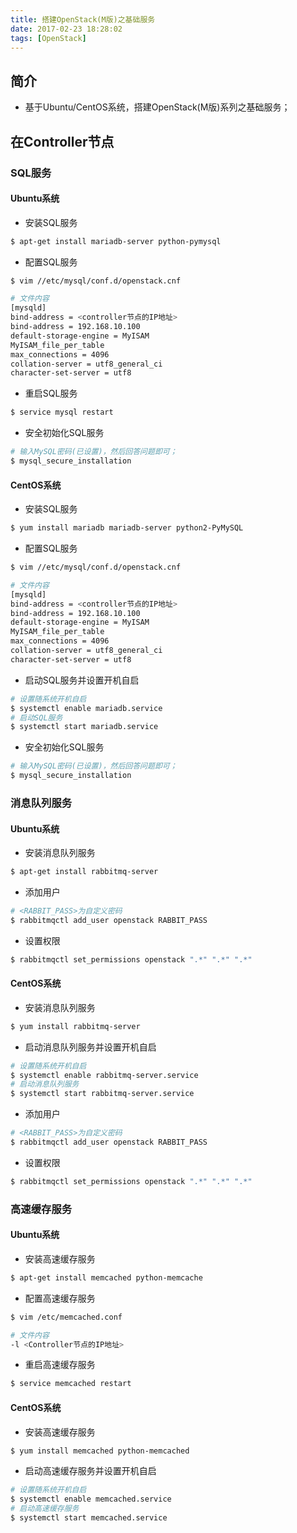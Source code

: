```yaml
---
title: 搭建OpenStack(M版)之基础服务
date: 2017-02-23 18:28:02
tags: [OpenStack]
---
```


## 简介
+ 基于Ubuntu/CentOS系统，搭建OpenStack(M版)系列之基础服务；

<!-- more -->

## 在Controller节点
### SQL服务
#### Ubuntu系统
+ 安装SQL服务
```bash
$ apt-get install mariadb-server python-pymysql
```
+ 配置SQL服务
```bash
$ vim //etc/mysql/conf.d/openstack.cnf

# 文件内容
[mysqld]
bind-address = <controller节点的IP地址>
bind-address = 192.168.10.100
default-storage-engine = MyISAM
MyISAM_file_per_table
max_connections = 4096
collation-server = utf8_general_ci
character-set-server = utf8
```
+ 重启SQL服务
```bash
$ service mysql restart
```
+ 安全初始化SQL服务
```bash
# 输入MySQL密码(已设置)，然后回答问题即可；
$ mysql_secure_installation
```
#### CentOS系统
+ 安装SQL服务
```bash
$ yum install mariadb mariadb-server python2-PyMySQL
```
+ 配置SQL服务
```bash
$ vim //etc/mysql/conf.d/openstack.cnf

# 文件内容
[mysqld]
bind-address = <controller节点的IP地址>
bind-address = 192.168.10.100
default-storage-engine = MyISAM
MyISAM_file_per_table
max_connections = 4096
collation-server = utf8_general_ci
character-set-server = utf8
```
+ 启动SQL服务并设置开机自启
```bash
# 设置随系统开机自启
$ systemctl enable mariadb.service
# 启动SQL服务
$ systemctl start mariadb.service
```
+ 安全初始化SQL服务
```bash
# 输入MySQL密码(已设置)，然后回答问题即可；
$ mysql_secure_installation
```

### 消息队列服务
#### Ubuntu系统
+ 安装消息队列服务
```bash
$ apt-get install rabbitmq-server
```
+ 添加用户
```bash
# <RABBIT_PASS>为自定义密码
$ rabbitmqctl add_user openstack RABBIT_PASS
```
+ 设置权限
```bash
$ rabbitmqctl set_permissions openstack ".*" ".*" ".*"
```
#### CentOS系统
+ 安装消息队列服务
```bash
$ yum install rabbitmq-server
```
+ 启动消息队列服务并设置开机自启
```bash
# 设置随系统开机自启
$ systemctl enable rabbitmq-server.service
# 启动消息队列服务
$ systemctl start rabbitmq-server.service
```
+ 添加用户
```bash
# <RABBIT_PASS>为自定义密码
$ rabbitmqctl add_user openstack RABBIT_PASS
```
+ 设置权限
```bash
$ rabbitmqctl set_permissions openstack ".*" ".*" ".*"
```

### 高速缓存服务
#### Ubuntu系统
+ 安装高速缓存服务
```bash
$ apt-get install memcached python-memcache
```
+ 配置高速缓存服务
```bash
$ vim /etc/memcached.conf

# 文件内容
-l <Controller节点的IP地址>
```
+ 重启高速缓存服务
```bash
$ service memcached restart
```
#### CentOS系统
+ 安装高速缓存服务
```bash
$ yum install memcached python-memcached
```
+ 启动高速缓存服务并设置开机自启
```bash
# 设置随系统开机自启
$ systemctl enable memcached.service
# 启动高速缓存服务
$ systemctl start memcached.service
```
